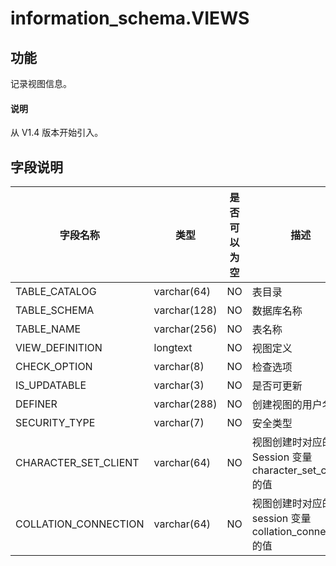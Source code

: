 # information_schema.VIEWS

## 功能

记录视图信息。

<main id="notice" type='explain'>
  <h4>说明</h4>
  <p>从 V1.4 版本开始引入。</p>
</main>

## 字段说明

|       **字段名称**       |     **类型**     | **是否可以为空** |                   **描述**                    |
|----------------------|----------------|------------|---------------------------------------------|
| TABLE_CATALOG        | varchar(64)     | NO         | 表目录                                         |
| TABLE_SCHEMA         | varchar(128)   | NO         | 数据库名称                                       |
| TABLE_NAME           | varchar(256)   | NO         | 表名称                                         |
| VIEW_DEFINITION      | longtext       | NO         | 视图定义                                        |
| CHECK_OPTION         | varchar(8)     | NO         | 检查选项                                        |
| IS_UPDATABLE         | varchar(3)     | NO         | 是否可更新                                       |
| DEFINER              | varchar(288)   | NO         | 创建视图的用户名                                    |
| SECURITY_TYPE        | varchar(7)     | NO         | 安全类型                                        |
| CHARACTER_SET_CLIENT | varchar(64)     | NO         | 视图创建时对应的 Session 变量 character_set_client 的值 |
| COLLATION_CONNECTION | varchar(64)    | NO         | 视图创建时对应的 session 变量 collation_connection 的值 |
